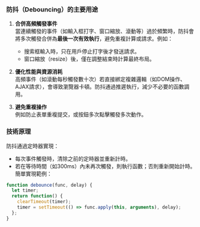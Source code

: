 
### 防抖（Debouncing）的主要用途
1. **合併高頻觸發事件**  
   當連續觸發的事件（如輸入框打字、窗口縮放、滾動等）過於頻繁時，防抖會將多次觸發合併為**最後一次有效執行**，避免重複計算或請求。例如：
   - 搜索框輸入時，只在用戶停止打字後才發送請求。
   - 窗口縮放（resize）後，僅在調整結束時計算最終布局。

2. **優化性能與資源消耗**  
   高頻事件（如滾動每秒觸發數十次）若直接綁定複雜邏輯（如DOM操作、AJAX請求），會導致瀏覽器卡頓。防抖通過推遲執行，減少不必要的函數調用。

3. **避免重複操作**  
   例如防止表單重複提交，或按鈕多次點擊觸發多次動作。

### 技術原理
防抖通過定時器實現：
- 每次事件觸發時，清除之前的定時器並重新計時。
- 若在等待時間（如300ms）內未再次觸發，則執行函數；否則重新開始計時。  
簡單實現範例：
```javascript
function debounce(func, delay) {
  let timer;
  return function() {
    clearTimeout(timer);
    timer = setTimeout(() => func.apply(this, arguments), delay);
  };
}
```
